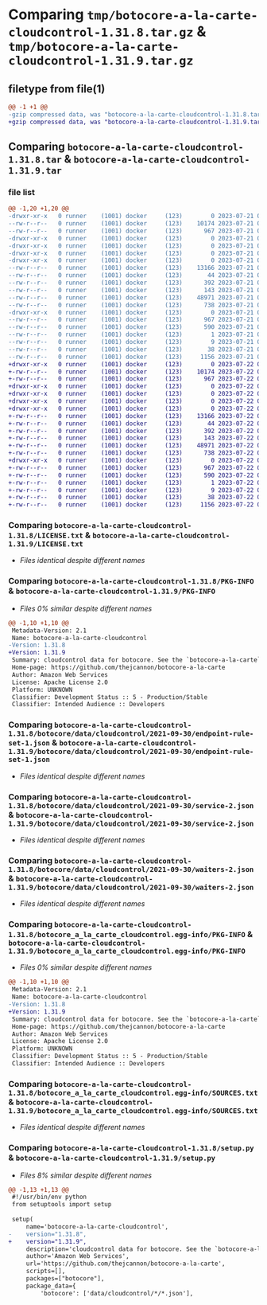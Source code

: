 # Comparing `tmp/botocore-a-la-carte-cloudcontrol-1.31.8.tar.gz` & `tmp/botocore-a-la-carte-cloudcontrol-1.31.9.tar.gz`

## filetype from file(1)

```diff
@@ -1 +1 @@
-gzip compressed data, was "botocore-a-la-carte-cloudcontrol-1.31.8.tar", last modified: Fri Jul 21 01:21:10 2023, max compression
+gzip compressed data, was "botocore-a-la-carte-cloudcontrol-1.31.9.tar", last modified: Sat Jul 22 01:20:13 2023, max compression
```

## Comparing `botocore-a-la-carte-cloudcontrol-1.31.8.tar` & `botocore-a-la-carte-cloudcontrol-1.31.9.tar`

### file list

```diff
@@ -1,20 +1,20 @@
-drwxr-xr-x   0 runner    (1001) docker     (123)        0 2023-07-21 01:21:10.490731 botocore-a-la-carte-cloudcontrol-1.31.8/
--rw-r--r--   0 runner    (1001) docker     (123)    10174 2023-07-21 01:21:10.000000 botocore-a-la-carte-cloudcontrol-1.31.8/LICENSE.txt
--rw-r--r--   0 runner    (1001) docker     (123)      967 2023-07-21 01:21:10.490731 botocore-a-la-carte-cloudcontrol-1.31.8/PKG-INFO
-drwxr-xr-x   0 runner    (1001) docker     (123)        0 2023-07-21 01:21:10.490731 botocore-a-la-carte-cloudcontrol-1.31.8/botocore/
-drwxr-xr-x   0 runner    (1001) docker     (123)        0 2023-07-21 01:21:10.490731 botocore-a-la-carte-cloudcontrol-1.31.8/botocore/data/
-drwxr-xr-x   0 runner    (1001) docker     (123)        0 2023-07-21 01:21:10.490731 botocore-a-la-carte-cloudcontrol-1.31.8/botocore/data/cloudcontrol/
-drwxr-xr-x   0 runner    (1001) docker     (123)        0 2023-07-21 01:21:10.490731 botocore-a-la-carte-cloudcontrol-1.31.8/botocore/data/cloudcontrol/2021-09-30/
--rw-r--r--   0 runner    (1001) docker     (123)    13166 2023-07-21 01:21:06.000000 botocore-a-la-carte-cloudcontrol-1.31.8/botocore/data/cloudcontrol/2021-09-30/endpoint-rule-set-1.json
--rw-r--r--   0 runner    (1001) docker     (123)       44 2023-07-21 01:21:06.000000 botocore-a-la-carte-cloudcontrol-1.31.8/botocore/data/cloudcontrol/2021-09-30/examples-1.json
--rw-r--r--   0 runner    (1001) docker     (123)      392 2023-07-21 01:21:06.000000 botocore-a-la-carte-cloudcontrol-1.31.8/botocore/data/cloudcontrol/2021-09-30/paginators-1.json
--rw-r--r--   0 runner    (1001) docker     (123)      143 2023-07-21 01:21:06.000000 botocore-a-la-carte-cloudcontrol-1.31.8/botocore/data/cloudcontrol/2021-09-30/paginators-1.sdk-extras.json
--rw-r--r--   0 runner    (1001) docker     (123)    48971 2023-07-21 01:21:06.000000 botocore-a-la-carte-cloudcontrol-1.31.8/botocore/data/cloudcontrol/2021-09-30/service-2.json
--rw-r--r--   0 runner    (1001) docker     (123)      738 2023-07-21 01:21:06.000000 botocore-a-la-carte-cloudcontrol-1.31.8/botocore/data/cloudcontrol/2021-09-30/waiters-2.json
-drwxr-xr-x   0 runner    (1001) docker     (123)        0 2023-07-21 01:21:10.490731 botocore-a-la-carte-cloudcontrol-1.31.8/botocore_a_la_carte_cloudcontrol.egg-info/
--rw-r--r--   0 runner    (1001) docker     (123)      967 2023-07-21 01:21:10.000000 botocore-a-la-carte-cloudcontrol-1.31.8/botocore_a_la_carte_cloudcontrol.egg-info/PKG-INFO
--rw-r--r--   0 runner    (1001) docker     (123)      590 2023-07-21 01:21:10.000000 botocore-a-la-carte-cloudcontrol-1.31.8/botocore_a_la_carte_cloudcontrol.egg-info/SOURCES.txt
--rw-r--r--   0 runner    (1001) docker     (123)        1 2023-07-21 01:21:10.000000 botocore-a-la-carte-cloudcontrol-1.31.8/botocore_a_la_carte_cloudcontrol.egg-info/dependency_links.txt
--rw-r--r--   0 runner    (1001) docker     (123)        9 2023-07-21 01:21:10.000000 botocore-a-la-carte-cloudcontrol-1.31.8/botocore_a_la_carte_cloudcontrol.egg-info/top_level.txt
--rw-r--r--   0 runner    (1001) docker     (123)       38 2023-07-21 01:21:10.490731 botocore-a-la-carte-cloudcontrol-1.31.8/setup.cfg
--rw-r--r--   0 runner    (1001) docker     (123)     1156 2023-07-21 01:21:10.000000 botocore-a-la-carte-cloudcontrol-1.31.8/setup.py
+drwxr-xr-x   0 runner    (1001) docker     (123)        0 2023-07-22 01:20:13.852736 botocore-a-la-carte-cloudcontrol-1.31.9/
+-rw-r--r--   0 runner    (1001) docker     (123)    10174 2023-07-22 01:20:13.000000 botocore-a-la-carte-cloudcontrol-1.31.9/LICENSE.txt
+-rw-r--r--   0 runner    (1001) docker     (123)      967 2023-07-22 01:20:13.852736 botocore-a-la-carte-cloudcontrol-1.31.9/PKG-INFO
+drwxr-xr-x   0 runner    (1001) docker     (123)        0 2023-07-22 01:20:13.848736 botocore-a-la-carte-cloudcontrol-1.31.9/botocore/
+drwxr-xr-x   0 runner    (1001) docker     (123)        0 2023-07-22 01:20:13.848736 botocore-a-la-carte-cloudcontrol-1.31.9/botocore/data/
+drwxr-xr-x   0 runner    (1001) docker     (123)        0 2023-07-22 01:20:13.848736 botocore-a-la-carte-cloudcontrol-1.31.9/botocore/data/cloudcontrol/
+drwxr-xr-x   0 runner    (1001) docker     (123)        0 2023-07-22 01:20:13.852736 botocore-a-la-carte-cloudcontrol-1.31.9/botocore/data/cloudcontrol/2021-09-30/
+-rw-r--r--   0 runner    (1001) docker     (123)    13166 2023-07-22 01:20:09.000000 botocore-a-la-carte-cloudcontrol-1.31.9/botocore/data/cloudcontrol/2021-09-30/endpoint-rule-set-1.json
+-rw-r--r--   0 runner    (1001) docker     (123)       44 2023-07-22 01:20:09.000000 botocore-a-la-carte-cloudcontrol-1.31.9/botocore/data/cloudcontrol/2021-09-30/examples-1.json
+-rw-r--r--   0 runner    (1001) docker     (123)      392 2023-07-22 01:20:09.000000 botocore-a-la-carte-cloudcontrol-1.31.9/botocore/data/cloudcontrol/2021-09-30/paginators-1.json
+-rw-r--r--   0 runner    (1001) docker     (123)      143 2023-07-22 01:20:09.000000 botocore-a-la-carte-cloudcontrol-1.31.9/botocore/data/cloudcontrol/2021-09-30/paginators-1.sdk-extras.json
+-rw-r--r--   0 runner    (1001) docker     (123)    48971 2023-07-22 01:20:09.000000 botocore-a-la-carte-cloudcontrol-1.31.9/botocore/data/cloudcontrol/2021-09-30/service-2.json
+-rw-r--r--   0 runner    (1001) docker     (123)      738 2023-07-22 01:20:09.000000 botocore-a-la-carte-cloudcontrol-1.31.9/botocore/data/cloudcontrol/2021-09-30/waiters-2.json
+drwxr-xr-x   0 runner    (1001) docker     (123)        0 2023-07-22 01:20:13.852736 botocore-a-la-carte-cloudcontrol-1.31.9/botocore_a_la_carte_cloudcontrol.egg-info/
+-rw-r--r--   0 runner    (1001) docker     (123)      967 2023-07-22 01:20:13.000000 botocore-a-la-carte-cloudcontrol-1.31.9/botocore_a_la_carte_cloudcontrol.egg-info/PKG-INFO
+-rw-r--r--   0 runner    (1001) docker     (123)      590 2023-07-22 01:20:13.000000 botocore-a-la-carte-cloudcontrol-1.31.9/botocore_a_la_carte_cloudcontrol.egg-info/SOURCES.txt
+-rw-r--r--   0 runner    (1001) docker     (123)        1 2023-07-22 01:20:13.000000 botocore-a-la-carte-cloudcontrol-1.31.9/botocore_a_la_carte_cloudcontrol.egg-info/dependency_links.txt
+-rw-r--r--   0 runner    (1001) docker     (123)        9 2023-07-22 01:20:13.000000 botocore-a-la-carte-cloudcontrol-1.31.9/botocore_a_la_carte_cloudcontrol.egg-info/top_level.txt
+-rw-r--r--   0 runner    (1001) docker     (123)       38 2023-07-22 01:20:13.852736 botocore-a-la-carte-cloudcontrol-1.31.9/setup.cfg
+-rw-r--r--   0 runner    (1001) docker     (123)     1156 2023-07-22 01:20:13.000000 botocore-a-la-carte-cloudcontrol-1.31.9/setup.py
```

### Comparing `botocore-a-la-carte-cloudcontrol-1.31.8/LICENSE.txt` & `botocore-a-la-carte-cloudcontrol-1.31.9/LICENSE.txt`

 * *Files identical despite different names*

### Comparing `botocore-a-la-carte-cloudcontrol-1.31.8/PKG-INFO` & `botocore-a-la-carte-cloudcontrol-1.31.9/PKG-INFO`

 * *Files 0% similar despite different names*

```diff
@@ -1,10 +1,10 @@
 Metadata-Version: 2.1
 Name: botocore-a-la-carte-cloudcontrol
-Version: 1.31.8
+Version: 1.31.9
 Summary: cloudcontrol data for botocore. See the `botocore-a-la-carte` package for more info.
 Home-page: https://github.com/thejcannon/botocore-a-la-carte
 Author: Amazon Web Services
 License: Apache License 2.0
 Platform: UNKNOWN
 Classifier: Development Status :: 5 - Production/Stable
 Classifier: Intended Audience :: Developers
```

### Comparing `botocore-a-la-carte-cloudcontrol-1.31.8/botocore/data/cloudcontrol/2021-09-30/endpoint-rule-set-1.json` & `botocore-a-la-carte-cloudcontrol-1.31.9/botocore/data/cloudcontrol/2021-09-30/endpoint-rule-set-1.json`

 * *Files identical despite different names*

### Comparing `botocore-a-la-carte-cloudcontrol-1.31.8/botocore/data/cloudcontrol/2021-09-30/service-2.json` & `botocore-a-la-carte-cloudcontrol-1.31.9/botocore/data/cloudcontrol/2021-09-30/service-2.json`

 * *Files identical despite different names*

### Comparing `botocore-a-la-carte-cloudcontrol-1.31.8/botocore/data/cloudcontrol/2021-09-30/waiters-2.json` & `botocore-a-la-carte-cloudcontrol-1.31.9/botocore/data/cloudcontrol/2021-09-30/waiters-2.json`

 * *Files identical despite different names*

### Comparing `botocore-a-la-carte-cloudcontrol-1.31.8/botocore_a_la_carte_cloudcontrol.egg-info/PKG-INFO` & `botocore-a-la-carte-cloudcontrol-1.31.9/botocore_a_la_carte_cloudcontrol.egg-info/PKG-INFO`

 * *Files 0% similar despite different names*

```diff
@@ -1,10 +1,10 @@
 Metadata-Version: 2.1
 Name: botocore-a-la-carte-cloudcontrol
-Version: 1.31.8
+Version: 1.31.9
 Summary: cloudcontrol data for botocore. See the `botocore-a-la-carte` package for more info.
 Home-page: https://github.com/thejcannon/botocore-a-la-carte
 Author: Amazon Web Services
 License: Apache License 2.0
 Platform: UNKNOWN
 Classifier: Development Status :: 5 - Production/Stable
 Classifier: Intended Audience :: Developers
```

### Comparing `botocore-a-la-carte-cloudcontrol-1.31.8/botocore_a_la_carte_cloudcontrol.egg-info/SOURCES.txt` & `botocore-a-la-carte-cloudcontrol-1.31.9/botocore_a_la_carte_cloudcontrol.egg-info/SOURCES.txt`

 * *Files identical despite different names*

### Comparing `botocore-a-la-carte-cloudcontrol-1.31.8/setup.py` & `botocore-a-la-carte-cloudcontrol-1.31.9/setup.py`

 * *Files 8% similar despite different names*

```diff
@@ -1,13 +1,13 @@
 #!/usr/bin/env python
 from setuptools import setup
 
 setup(
     name='botocore-a-la-carte-cloudcontrol',
-    version="1.31.8",
+    version="1.31.9",
     description='cloudcontrol data for botocore. See the `botocore-a-la-carte` package for more info.',
     author='Amazon Web Services',
     url='https://github.com/thejcannon/botocore-a-la-carte',
     scripts=[],
     packages=["botocore"],
     package_data={
         'botocore': ['data/cloudcontrol/*/*.json'],
```

